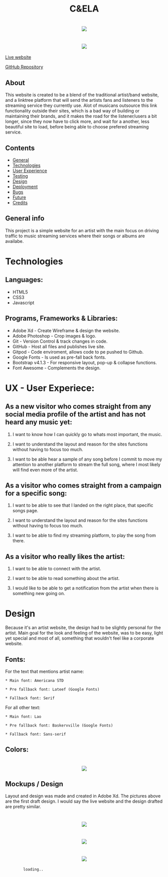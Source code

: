 <h1 align="center">C&ELA</h1>
<h1 align="center"><img src="./assets/images/readme/c&eladesignmockup1.jpg"/></h1>
<h1 align="center"><img src="./assets/images/readme/c&eladesignmockup2.jpg"/></h1>


 <a href="https://dadevfa.github.io/Milestone1">Live website</a>

  <a href="https://github.com/dadevfa/Milestone1">GitHub Repository</a>

## About

This website is created to be a blend of the traditional artist/band website, and a
linktree platform that will send the artists fans and listeners to the streaming service 
they currently use. Alot of musicans outsource this link functionality outside their
sites, which is a bad way of building or maintaining their brands, and it makes 
the road for the listener/users a bit longer, since they now have to click more, and wait for a another, 
less beautiful site to load, before being able to choose prefered streaming service.



## Contents
* [General](#general)
* [Technologies](#technologies)
* [User Experience](#ux)
* [Testing](#testing)
* [Design](#design)
* [Deployment](#deployment)
* [Bugs](#Bugs)
* [Future](#future)
* [Credits](#credits)

## General info
This project is a simple website for an artist with the main focus on driving traffic
to music streaming services where their songs or albums are availabe.


# Technologies

## Languages: 

* HTML5
* CSS3
* Javascript

## Programs, Frameworks & Libraries:

* Adobe Xd - Create Wireframe & design the website.
* Adobe Photoshop - Crop images & logo. 
* Git - Version Control & track changes in code.
* GitHub - Host all files and publishes live site. 
* Gitpod - Code enviroment, allows code to pe pushed to Github.
* Google Fonts - Is used as pre-fall back fonts.
* Bootstrap v4.1.3 - For responsive layout, pop-up & collapse functions.
* Font Awesome - Complements the design.  


# UX - User Experiece:

## As a new visitor who comes straight from any social media profile of the artist and has not heard any music yet:

1. I want to know how I can quickly go to whats most important, the music. 

2. I want to understand the layout and reason for the sites functions without having to focus too much.

3. I want to be able hear a sample of any song before I commit to move my attention to another platform to stream the full song, where I most likely will find even more of the artist.

## As a visitor who comes straight from a campaign for a specific song: 

1. I want to be able to see that I landed on the right place, that specific songs page.

2. I want to understand the layout and reason for the sites functions without having to focus too much.

3. I want to be able to find my streaming platform, to play the song from there. 

## As a visitor who really likes the artist: 

1. I want to be able to connect with the artist. 

2. I want to be able to read something about the artist. 

3. I would like to be able to get a notification from the artist when there is something new going on. 


# Design 

Because it's an artist website, the design had to be slightly personal for the artist. 
Main goal for the look and feeling of the website, was to be easy, light yet special and most of all, 
something that wouldn't feel like a corporate website.

## Fonts: 

For the text that mentions artist name:
```
* Main font: Americana STD 

* Pre fallback font: Lateef (Google Fonts)

* Fallback font: Serif
```

For all other text:
```
* Main font: Lao 

* Pre fallback font: Baskervville (Google Fonts)

* Fallback font: Sans-serif
```

## Colors: 
<h1 align="center"><img src="./assets/images/readme/colorpalette.jpg"/></h1>



## Mockups / Design

Layout and design was made and created in Adobe Xd. 
The pictures above are the first draft design. I would say the live website and the 
design drafted are pretty similar. 

<h1 align="center"><img src="./assets/images/readme/Desktop.png"/></h1>
<h1 align="center"><img src="./assets/images/readme/Tablet.png"/></h1>
<h1 align="center"><img src="./assets/images/readme/Phone.png"/></h1>


            loading..